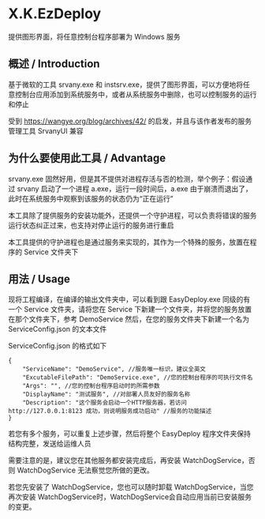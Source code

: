 # X.K.EzDeploy
提供图形界面，将任意控制台程序部署为 Windows 服务

## 概述 / Introduction
基于微软的工具 srvany.exe 和 instsrv.exe，提供了图形界面，可以方便地将任意控制台应用添加到系统服务中，或者从系统服务中删除，也可以控制服务的运行和停止

受到 https://wangye.org/blog/archives/42/ 的启发，并且与该作者发布的服务管理工具 SrvanyUI 兼容

## 为什么要使用此工具 / Advantage
srvany.exe 固然好用，但是其不提供对进程存活与否的检测，举个例子：假设通过 srvany 启动了一个进程 a.exe，运行一段时间后，a.exe 由于崩溃而退出了，此时在系统服务中观察到该服务的状态仍为“正在运行”

本工具除了提供服务的安装功能外，还提供一个守护进程，可以负责将错误的服务运行状态纠正过来，也支持对停止运行的服务进行重启

本工具提供的守护进程也是通过服务来实现的，其作为一个特殊的服务，放置在程序的 Service 文件夹下

## 用法 / Usage
现将工程编译，在编译的输出文件夹中，可以看到跟 EasyDeploy.exe 同级的有一个 Service 文件夹，请将您在 Service 下新建一个文件夹，并将您的服务放置在那个文件夹下，参考 DemoService
然后，在您的服务文件夹下新建一个名为 ServiceConfig.json 的文本文件


ServiceConfig.json 的格式如下
```
{
	"ServiceName": "DemoService", //服务唯一标识，建议全英文
	"ExcutableFilePath": "DemoService.exe", //您的控制台程序的可执行文件名
	"Args": "", //您的控制台程序启动时的所需参数
	"DisplayName": "测试服务", //对部署人员友好的服务名称
	"Description": "这个服务会启动一个HTTP服务器，若访问 http://127.0.0.1:8123 成功，则说明服务成功启动" //服务的功能描述
}
```

若您有多个服务，可以重复上述步骤，然后将整个 EasyDeploy 程序文件夹保持结构完整，发送给运维人员


需要注意的是，建议您在其他服务都安装完成后，再安装 WatchDogService，否则 WatchDogService 无法察觉您所做的更改。

若您先安装了 WatchDogService，您也可以随时卸载 WatchDogService，当您再次安装 WatchDogService时，WatchDogService会自动应用当前已安装服务的变更。
